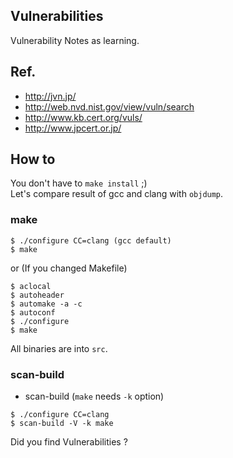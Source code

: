 ## Vulnerabilities

Vulnerability Notes as learning.


## Ref.

* http://jvn.jp/
* http://web.nvd.nist.gov/view/vuln/search
* http://www.kb.cert.org/vuls/
* http://www.jpcert.or.jp/


## How to

You don't have to `make install` ;)  
Let's compare result of gcc and clang with `objdump`.

### make

```
$ ./configure CC=clang (gcc default)
$ make
```

or (If you changed Makefile)

```
$ aclocal
$ autoheader
$ automake -a -c
$ autoconf
$ ./configure
$ make
```

All binaries are into `src`.

### scan-build

* scan-build (`make` needs `-k` option)

```
$ ./configure CC=clang
$ scan-build -V -k make
```

Did you find Vulnerabilities ?
